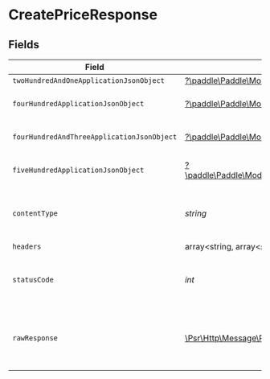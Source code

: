 # CreatePriceResponse


## Fields

| Field                                                                                                                                             | Type                                                                                                                                              | Required                                                                                                                                          | Description                                                                                                                                       |
| ------------------------------------------------------------------------------------------------------------------------------------------------- | ------------------------------------------------------------------------------------------------------------------------------------------------- | ------------------------------------------------------------------------------------------------------------------------------------------------- | ------------------------------------------------------------------------------------------------------------------------------------------------- |
| `twoHundredAndOneApplicationJsonObject`                                                                                                           | [?\paddle\Paddle\Models\Operations\CreatePriceResponseBody](../../Models/Operations/CreatePriceResponseBody.md)                                   | :heavy_minus_sign:                                                                                                                                | Created                                                                                                                                           |
| `fourHundredApplicationJsonObject`                                                                                                                | [?\paddle\Paddle\Models\Operations\CreatePricePricesResponseBody](../../Models/Operations/CreatePricePricesResponseBody.md)                       | :heavy_minus_sign:                                                                                                                                | General error response                                                                                                                            |
| `fourHundredAndThreeApplicationJsonObject`                                                                                                        | [?\paddle\Paddle\Models\Operations\CreatePricePricesResponseResponseBody](../../Models/Operations/CreatePricePricesResponseResponseBody.md)       | :heavy_minus_sign:                                                                                                                                | General error response                                                                                                                            |
| `fiveHundredApplicationJsonObject`                                                                                                                | [?\paddle\Paddle\Models\Operations\CreatePricePricesResponse500ResponseBody](../../Models/Operations/CreatePricePricesResponse500ResponseBody.md) | :heavy_minus_sign:                                                                                                                                | General error response                                                                                                                            |
| `contentType`                                                                                                                                     | *string*                                                                                                                                          | :heavy_check_mark:                                                                                                                                | HTTP response content type for this operation                                                                                                     |
| `headers`                                                                                                                                         | array<string, array<*string*>>                                                                                                                    | :heavy_minus_sign:                                                                                                                                | N/A                                                                                                                                               |
| `statusCode`                                                                                                                                      | *int*                                                                                                                                             | :heavy_check_mark:                                                                                                                                | HTTP response status code for this operation                                                                                                      |
| `rawResponse`                                                                                                                                     | [\Psr\Http\Message\ResponseInterface](https://www.php-fig.org/psr/psr-7/#33-psrhttpmessageresponseinterface)                                      | :heavy_minus_sign:                                                                                                                                | Raw HTTP response; suitable for custom response parsing                                                                                           |